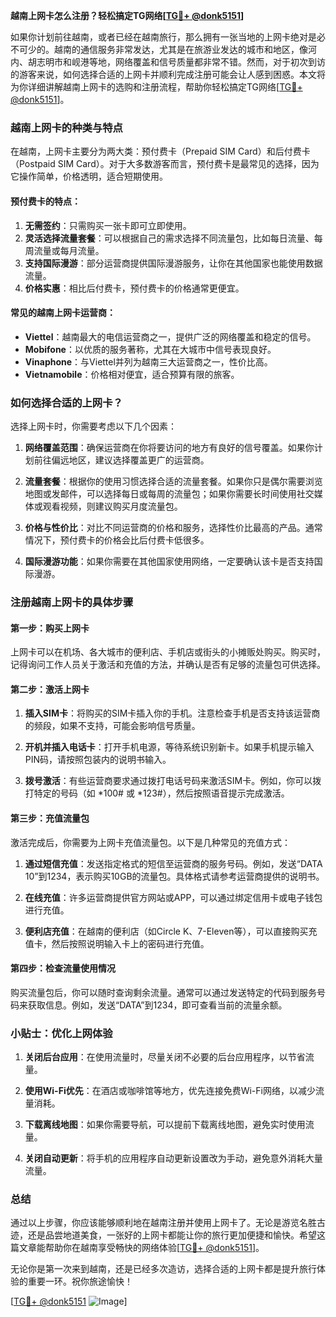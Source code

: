 **越南上网卡怎么注册？轻松搞定TG网络[[TG💪+ @donk5151](https://t.me/s/donk5151)]**

如果你计划前往越南，或者已经在越南旅行，那么拥有一张当地的上网卡绝对是必不可少的。越南的通信服务非常发达，尤其是在旅游业发达的城市和地区，像河内、胡志明市和岘港等地，网络覆盖和信号质量都非常不错。然而，对于初次到访的游客来说，如何选择合适的上网卡并顺利完成注册可能会让人感到困惑。本文将为你详细讲解越南上网卡的选购和注册流程，帮助你轻松搞定TG网络[[TG💪+ @donk5151](https://t.me/s/donk5151)]。

### 越南上网卡的种类与特点

在越南，上网卡主要分为两大类：预付费卡（Prepaid SIM Card）和后付费卡（Postpaid SIM Card）。对于大多数游客而言，预付费卡是最常见的选择，因为它操作简单，价格透明，适合短期使用。

#### 预付费卡的特点：
1. **无需签约**：只需购买一张卡即可立即使用。
2. **灵活选择流量套餐**：可以根据自己的需求选择不同流量包，比如每日流量、每周流量或每月流量。
3. **支持国际漫游**：部分运营商提供国际漫游服务，让你在其他国家也能使用数据流量。
4. **价格实惠**：相比后付费卡，预付费卡的价格通常更便宜。

#### 常见的越南上网卡运营商：
- **Viettel**：越南最大的电信运营商之一，提供广泛的网络覆盖和稳定的信号。
- **Mobifone**：以优质的服务著称，尤其在大城市中信号表现良好。
- **Vinaphone**：与Viettel并列为越南三大运营商之一，性价比高。
- **Vietnamobile**：价格相对便宜，适合预算有限的旅客。

### 如何选择合适的上网卡？

选择上网卡时，你需要考虑以下几个因素：

1. **网络覆盖范围**：确保运营商在你将要访问的地方有良好的信号覆盖。如果你计划前往偏远地区，建议选择覆盖更广的运营商。
   
2. **流量套餐**：根据你的使用习惯选择合适的流量套餐。如果你只是偶尔需要浏览地图或发邮件，可以选择每日或每周的流量包；如果你需要长时间使用社交媒体或观看视频，则建议购买月度流量包。

3. **价格与性价比**：对比不同运营商的价格和服务，选择性价比最高的产品。通常情况下，预付费卡的价格会比后付费卡低很多。

4. **国际漫游功能**：如果你需要在其他国家使用网络，一定要确认该卡是否支持国际漫游。

### 注册越南上网卡的具体步骤

#### 第一步：购买上网卡
上网卡可以在机场、各大城市的便利店、手机店或街头的小摊贩处购买。购买时，记得询问工作人员关于激活和充值的方法，并确认是否有足够的流量包可供选择。

#### 第二步：激活上网卡
1. **插入SIM卡**：将购买的SIM卡插入你的手机。注意检查手机是否支持该运营商的频段，如果不支持，可能会影响信号质量。
   
2. **开机并插入电话卡**：打开手机电源，等待系统识别新卡。如果手机提示输入PIN码，请按照包装内的说明书输入。

3. **拨号激活**：有些运营商要求通过拨打电话号码来激活SIM卡。例如，你可以拨打特定的号码（如 *100# 或 *123#），然后按照语音提示完成激活。

#### 第三步：充值流量包
激活完成后，你需要为上网卡充值流量包。以下是几种常见的充值方式：

1. **通过短信充值**：发送指定格式的短信至运营商的服务号码。例如，发送“DATA 10”到1234，表示购买10GB的流量包。具体格式请参考运营商提供的说明书。

2. **在线充值**：许多运营商提供官方网站或APP，可以通过绑定信用卡或电子钱包进行充值。

3. **便利店充值**：在越南的便利店（如Circle K、7-Eleven等），可以直接购买充值卡，然后按照说明输入卡上的密码进行充值。

#### 第四步：检查流量使用情况
购买流量包后，你可以随时查询剩余流量。通常可以通过发送特定的代码到服务号码来获取信息。例如，发送“DATA”到1234，即可查看当前的流量余额。

### 小贴士：优化上网体验

1. **关闭后台应用**：在使用流量时，尽量关闭不必要的后台应用程序，以节省流量。

2. **使用Wi-Fi优先**：在酒店或咖啡馆等地方，优先连接免费Wi-Fi网络，以减少流量消耗。

3. **下载离线地图**：如果你需要导航，可以提前下载离线地图，避免实时使用流量。

4. **关闭自动更新**：将手机的应用程序自动更新设置改为手动，避免意外消耗大量流量。

### 总结

通过以上步骤，你应该能够顺利地在越南注册并使用上网卡了。无论是游览名胜古迹，还是品尝地道美食，一张好的上网卡都能让你的旅行更加便捷和愉快。希望这篇文章能帮助你在越南享受畅快的网络体验[[TG💪+ @donk5151](https://t.me/s/donk5151)]。

无论你是第一次来到越南，还是已经多次造访，选择合适的上网卡都是提升旅行体验的重要一环。祝你旅途愉快！

[[TG💪+ @donk5151](https://t.me/s/donk5151) ![Image](https://i.postimg.cc/rwNCRYN7/Snipaste-2025-04-30-17-27-05.png)]